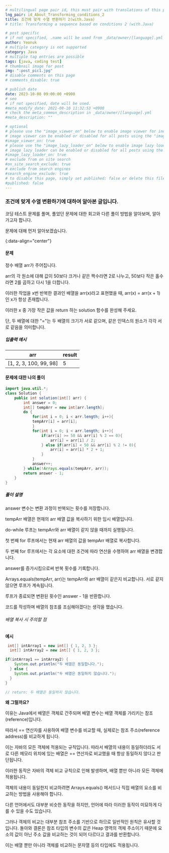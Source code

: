 ```yaml
---
# multilingual page pair id, this must pair with translations of this page. (This name must be unique)
lng_pair: id_About_Transforming_conditions_2
title: 조건에 맞게 수열 변환하기 2(with.Java)
# title: Transforming a sequence based on conditions 2 (with.Java)

# post specific
# if not specified, .name will be used from _data/owner/[language].yml
author: Yeonuk
# multiple category is not supported
category: Java
# multiple tag entries are possible
tags: [java, coding test]
# thumbnail image for post
img: ":post_pic1.jpg"
# disable comments on this page
# comments_disable: true

# publish date
date: 2023-10-08 09:00:00 +0900
# seo
# if not specified, date will be used.
#meta_modify_date: 2021-08-10 11:32:53 +0900
# check the meta_common_description in _data/owner/[language].yml
#meta_description: ""

# optional
# please use the "image_viewer_on" below to enable image viewer for individual pages or posts (_posts/ or [language]/_posts folders).
# image viewer can be enabled or disabled for all posts using the "image_viewer_posts: true" setting in _data/conf/main.yml.
#image_viewer_on: true
# please use the "image_lazy_loader_on" below to enable image lazy loader for individual pages or posts (_posts/ or [language]/_posts folders).
# image lazy loader can be enabled or disabled for all posts using the "image_lazy_loader_posts: true" setting in _data/conf/main.yml.
#image_lazy_loader_on: true
# exclude from on site search
#on_site_search_exclude: true
# exclude from search engines
#search_engine_exclude: true
# to disable this page, simply set published: false or delete this file
#published: false
---
```


<!-- outline-start -->

### 조건에 맞게 수열 변환하기에 대하여 알아본 글입니다.

코딩 테스트 문제를 풀며, 풀었던 문제에 대한 회고와 다른 풀이 방법을 알아보며, 알아가고자 합니다.

문제에 대해 먼저 알아보겠습니다.

{:data-align="center"}

<!-- outline-end -->

#### 문제

정수 배열 arr가 주어집니다.

arr의 각 원소에 대해 값이 50보다 크거나 같은 짝수라면 2로 나누고, 50보다 작은 홀수라면 2를 곱하고 다시 1을 더합니다.

이러한 작업을 x번 반복한 결과인 배열을 arr(x)라고 표현했을 때, arr(x) = arr(x + 1)인 x가 항상 존재합니다.

이러한 x 중 가장 작은 값을 return 하는 solution 함수를 완성해 주세요.

단, 두 배열에 대한 "="는 두 배열의 크기가 서로 같으며, 같은 인덱스의 원소가 각각 서로 같음을 의미합니다.

##### 입출력 예시

| arr                    | result |
| ---------------------- | ------ |
| [1, 2, 3, 100, 99, 98] | 5      |

<!-- | start_num | end_num | result |
| --------- | ------- | ------ |
| 10        | 3       | 0      | -->

#### 문제에 대한 나의 풀이

```java
import java.util.*;
class Solution {
    public int solution(int[] arr) {
        int answer = 0;
        int[] tempArr = new int[arr.length];
        do {
            for(int i = 0; i < arr.length; i++){
            tempArr[i] = arr[i];
            }
            for(int i = 0; i < arr.length; i++){
                if(arr[i] >= 50 && arr[i] % 2 == 0){
                    arr[i] = arr[i] / 2;
                } else if(arr[i] < 50 && arr[i] % 2 != 0){
                    arr[i] = arr[i] * 2 + 1;
                }
            }
            answer++;
        } while(!Arrays.equals(tempArr, arr));
        return answer - 1;
    }
}
```

##### 풀이 설명

answer 변수는 변환 과정이 반복되는 횟수를 저장합니다.

tempArr 배열은 현재의 arr 배열 값을 복사하기 위한 임시 배열입니다.

do-while 루프는 tempArr와 arr 배열이 같지 않을 때까지 실행됩니다.

첫 번째 for 루프에서는 현재 arr 배열의 값을 tempArr 배열로 복사합니다.

두 번째 for 루프에서는 각 요소에 대한 조건에 따라 연산을 수행하여 arr 배열을 변경합니다.

answer를 증가시킴으로써 반복 횟수를 기록합니다.

Arrays.equals(tempArr, arr)는 tempArr와 arr 배열이 같은지 비교합니다. 서로 같지 않으면 루프가 계속됩니다.

루프가 종료되면 변환된 횟수인 answer - 1을 반환합니다.

코드를 작성하며 배열의 참조를 조심해야겠다는 생각을 했습니다.

###### 배열 복사 시 주의할 점

**예시**

```java
 int[] intArray1 = new int[] { 1, 2, 3 };
  int[] intArray2 = new int[] { 1, 2, 3 };

if(intArray1 == intArray2) {
    System.out.println("두 배열은 동일합니다.");
  } else {
    System.out.println("두 배열은 동일하지 않습니다.");
  }
}

// return: 두 배열은 동일하지 않습니다.
```

**왜 그럴까요?**

이유는 Java에서 배열은 객체로 간주되며 배열 변수는 배열 객체를 가리키는 참조(reference)입니다.

따라서 == 연산자를 사용하여 배열 변수를 비교할 때, 실제로는 참조 주소(reference address)를 비교하게 됩니다.

이는 자바의 모든 객체에 적용되는 규칙입니다. 따라서 배열의 내용이 동일하더라도 서로 다른 메모리 위치에 있는 배열은 == 연산자로 비교했을 때 항상 동일하지 않다고 판단됩니다.

이러한 동작은 자바의 객체 비교 규칙으로 인해 발생하며, 배열 뿐만 아니라 모든 객체에 적용됩니다.

객체의 내용이 동일한지 비교하려면 Arrays.equals() 메서드나 직접 배열의 요소를 비교하는 방법을 사용해야 합니다.

다른 언어에서도 대부분 비슷한 동작을 하지만, 언어에 따라 이러한 동작이 미묘하게 다를 수 있을 수도 있습니다.

그러나 객체의 비교는 대부분 참조 주소를 기반으로 하므로 일반적인 원칙은 유사할 것입니다. 돌아와 결론은 참조 타입의 변수의 값은 Heap 영역의 객체 주소이기 때문에 요소의 값이 아닌 주소 값을 비교하는 것이 되어 다르다고 결과를 반환합니다.

이는 배열 뿐만 아니라 객체를 비교하는 문자열 등의 타입에도 적용됩니다.
